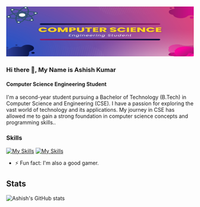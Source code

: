 ![Computer Science Engineering Student](https://github.com/ashishj12/ashishj12/blob/main/Banner.png)
### Hi there 👋, My Name is Ashish Kumar
#### Computer Science Engineering Student

I'm a second-year student pursuing a Bachelor of Technology (B.Tech) in Computer Science and Engineering (CSE). I have a passion for exploring the vast world of technology and its applications. My journey in CSE has allowed me to gain a strong foundation in computer science concepts and programming skills..

### Skills 
[![My Skills](https://skillicons.dev/icons?i=c,cpp,python,html,css,javascript&theme=light)](https://skillicons.dev)
[![My Skills](https://skillicons.dev/icons?i=blender,ps,ai&theme=light)](https://skillicons.dev)
- ⚡ Fun fact: I'm also a good gamer. 
## Stats
![Ashish's GitHub stats](https://github-readme-stats.vercel.app/api?username=ashishj12&show_icons=true&theme=radical)



